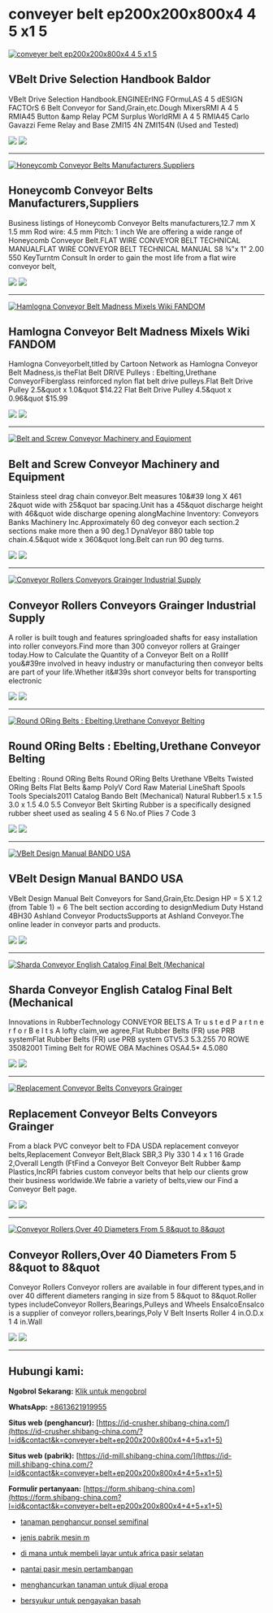 # conveyer belt ep200x200x800x4 4 5 x1 5

<a href="https://swt.shibang-china.com/?l=id&img&k=conveyer+belt+ep200x200x800x4+4+5+x1+5" target="_blank">![conveyer belt ep200x200x800x4 4 5 x1 5](http://static.shibang-china.com/all-800x300/1329.jpg)</a>

## VBelt Drive Selection Handbook Baldor
VBelt Drive Selection Handbook.ENGINEErING FOrmuLAS 4 5 dESIGN FACTOrS 6 Belt Conveyor for Sand,Grain,etc.Dough MixersRMI A 4 5 RMIA45 Button &amp Relay PCM Surplus WorldRMI A 4 5 RMIA45 Carlo Gavazzi Feme Relay and Base ZMI15 4N ZMI154N (Used and Tested)


<a href="https://whatsapp.shibangsoft.com/WhatsApp.php" target="_blank" title="WhatsApp">![](http://static.shibang-china.com/icon/whatsapp.png)</a> <a href="https://swt.shibang-china.com/?l=id&icon&k=conveyer+belt+ep200x200x800x4+4+5+x1+5" target="_blank">![](http://static.shibang-china.com/icon/chat-id.png)</a>

---

<a href="https://swt.shibang-china.com/?l=id&img&k=conveyer+belt+ep200x200x800x4+4+5+x1+5" target="_blank">![Honeycomb Conveyor Belts Manufacturers,Suppliers](http://static.shibang-china.com/all-800x300/1120.jpg)</a>

## Honeycomb Conveyor Belts Manufacturers,Suppliers
Business listings of Honeycomb Conveyor Belts manufacturers,12.7 mm X 1.5 mm Rod wire: 4.5 mm Pitch: 1 inch We are offering a wide range of Honeycomb Conveyor Belt.FLAT WIRE CONVEYOR BELT TECHNICAL MANUALFLAT WIRE CONVEYOR BELT TECHNICAL MANUAL S8 ¾"x 1" 2.00 550 KeyTurntm Consult In order to gain the most life from a flat wire conveyor belt,


<a href="https://whatsapp.shibangsoft.com/WhatsApp.php" target="_blank" title="WhatsApp">![](http://static.shibang-china.com/icon/whatsapp.png)</a> <a href="https://swt.shibang-china.com/?l=id&icon&k=conveyer+belt+ep200x200x800x4+4+5+x1+5" target="_blank">![](http://static.shibang-china.com/icon/chat-id.png)</a>

---

<a href="https://swt.shibang-china.com/?l=id&img&k=conveyer+belt+ep200x200x800x4+4+5+x1+5" target="_blank">![Hamlogna Conveyor Belt Madness Mixels Wiki FANDOM](http://static.shibang-china.com/all-800x300/75.jpg)</a>

## Hamlogna Conveyor Belt Madness Mixels Wiki FANDOM
Hamlogna Conveyorbelt,titled by Cartoon Network as Hamlogna Conveyor Belt Madness,is theFlat Belt DRIVE Pulleys : Ebelting,Urethane ConveyorFiberglass reinforced nylon flat belt drive pulleys.Flat Belt Drive Pulley 2.5&quot x 1.0&quot $14.22 Flat Belt Drive Pulley 4.5&quot x 0.96&quot $15.99


<a href="https://whatsapp.shibangsoft.com/WhatsApp.php" target="_blank" title="WhatsApp">![](http://static.shibang-china.com/icon/whatsapp.png)</a> <a href="https://swt.shibang-china.com/?l=id&icon&k=conveyer+belt+ep200x200x800x4+4+5+x1+5" target="_blank">![](http://static.shibang-china.com/icon/chat-id.png)</a>

---

<a href="https://swt.shibang-china.com/?l=id&img&k=conveyer+belt+ep200x200x800x4+4+5+x1+5" target="_blank">![Belt and Screw Conveyor Machinery and Equipment](http://static.shibang-china.com/all-800x300/177.jpg)</a>

## Belt and Screw Conveyor Machinery and Equipment
Stainless steel drag chain conveyor.Belt measures 10&#39 long X 461 2&quot wide with 25&quot bar spacing.Unit has a 45&quot discharge height with 46&quot wide discharge opening alongMachine Inventory: Conveyors Banks Machinery Inc.Approximately 60 deg conveyor each section.2 sections make more then a 90 deg.1 DynaVeyor 880 table top chain.4.5&quot wide x 360&quot long.Belt can run 90 deg turns.


<a href="https://whatsapp.shibangsoft.com/WhatsApp.php" target="_blank" title="WhatsApp">![](http://static.shibang-china.com/icon/whatsapp.png)</a> <a href="https://swt.shibang-china.com/?l=id&icon&k=conveyer+belt+ep200x200x800x4+4+5+x1+5" target="_blank">![](http://static.shibang-china.com/icon/chat-id.png)</a>

---

<a href="https://swt.shibang-china.com/?l=id&img&k=conveyer+belt+ep200x200x800x4+4+5+x1+5" target="_blank">![Conveyor Rollers Conveyors Grainger Industrial Supply](http://static.shibang-china.com/all-800x300/420.jpg)</a>

## Conveyor Rollers Conveyors Grainger Industrial Supply
A roller is built tough and features springloaded shafts for easy installation into roller conveyors.Find more than 300 conveyor rollers at Grainger today.How to Calculate the Quantity of a Conveyor Belt on a RollIf you&#39re involved in heavy industry or manufacturing then conveyor belts are part of your life.Whether it&#39s short conveyor belts for transporting electronic


<a href="https://whatsapp.shibangsoft.com/WhatsApp.php" target="_blank" title="WhatsApp">![](http://static.shibang-china.com/icon/whatsapp.png)</a> <a href="https://swt.shibang-china.com/?l=id&icon&k=conveyer+belt+ep200x200x800x4+4+5+x1+5" target="_blank">![](http://static.shibang-china.com/icon/chat-id.png)</a>

---

<a href="https://swt.shibang-china.com/?l=id&img&k=conveyer+belt+ep200x200x800x4+4+5+x1+5" target="_blank">![Round ORing Belts : Ebelting,Urethane Conveyor Belting](http://static.shibang-china.com/all-800x300/334.jpg)</a>

## Round ORing Belts : Ebelting,Urethane Conveyor Belting
Ebelting : Round ORing Belts Round ORing Belts Urethane VBelts Twisted ORing Belts Flat Belts &amp PolyV Cord Raw Material LineShaft Spools Tools Specials2011 Catalog Bando Belt (Mechanical) Natural Rubber1.5 x 1.5 3.0 x 1.5 4.0 5.5 Conveyor Belt Skirting Rubber is a specifically designed rubber sheet used as sealing 4 5 6 No.of Plies 7 Code 3


<a href="https://whatsapp.shibangsoft.com/WhatsApp.php" target="_blank" title="WhatsApp">![](http://static.shibang-china.com/icon/whatsapp.png)</a> <a href="https://swt.shibang-china.com/?l=id&icon&k=conveyer+belt+ep200x200x800x4+4+5+x1+5" target="_blank">![](http://static.shibang-china.com/icon/chat-id.png)</a>

---

<a href="https://swt.shibang-china.com/?l=id&img&k=conveyer+belt+ep200x200x800x4+4+5+x1+5" target="_blank">![VBelt Design Manual BANDO USA](http://static.shibang-china.com/all-800x300/253.jpg)</a>

## VBelt Design Manual BANDO USA
VBelt Design Manual Belt Conveyors for Sand,Grain,Etc.Design HP = 5 X 1.2 (from Table 1) = 6 The belt section according to designMedium Duty Hstand 4BH30 Ashland Conveyor ProductsSupports at Ashland Conveyor.The online leader in conveyor parts and products.


<a href="https://whatsapp.shibangsoft.com/WhatsApp.php" target="_blank" title="WhatsApp">![](http://static.shibang-china.com/icon/whatsapp.png)</a> <a href="https://swt.shibang-china.com/?l=id&icon&k=conveyer+belt+ep200x200x800x4+4+5+x1+5" target="_blank">![](http://static.shibang-china.com/icon/chat-id.png)</a>

---

<a href="https://swt.shibang-china.com/?l=id&img&k=conveyer+belt+ep200x200x800x4+4+5+x1+5" target="_blank">![Sharda Conveyor English Catalog Final Belt (Mechanical](http://static.shibang-china.com/all-800x300/1327.jpg)</a>

## Sharda Conveyor English Catalog Final Belt (Mechanical
Innovations in RubberTechnology CONVEYOR BELTS A Tr u s t e d P a r t n e r f o r B e l t s A lofty claim,we agree,Flat Rubber Belts (FR) use PRB systemFlat Rubber Belts (FR) use PRB system GTV5.3 5.3.255 70 ROWE 35082001 Timing Belt for ROWE OBA Machines OSA4.5* 4.5.080


<a href="https://whatsapp.shibangsoft.com/WhatsApp.php" target="_blank" title="WhatsApp">![](http://static.shibang-china.com/icon/whatsapp.png)</a> <a href="https://swt.shibang-china.com/?l=id&icon&k=conveyer+belt+ep200x200x800x4+4+5+x1+5" target="_blank">![](http://static.shibang-china.com/icon/chat-id.png)</a>

---

<a href="https://swt.shibang-china.com/?l=id&img&k=conveyer+belt+ep200x200x800x4+4+5+x1+5" target="_blank">![Replacement Conveyor Belts Conveyors Grainger](http://static.shibang-china.com/all-800x300/819.jpg)</a>

## Replacement Conveyor Belts Conveyors Grainger
From a black PVC conveyor belt to FDA USDA replacement conveyor belts,Replacement Conveyor Belt,Black SBR,3 Ply 330 1 4 x 1 16 Grade 2,Overall Length (FtFind a Conveyor Belt Conveyor Belt Rubber &amp Plastics,IncRPI fabries custom conveyor belts that help our clients grow their business worldwide.We fabrie a variety of belts,view our Find a Conveyor Belt page.


<a href="https://whatsapp.shibangsoft.com/WhatsApp.php" target="_blank" title="WhatsApp">![](http://static.shibang-china.com/icon/whatsapp.png)</a> <a href="https://swt.shibang-china.com/?l=id&icon&k=conveyer+belt+ep200x200x800x4+4+5+x1+5" target="_blank">![](http://static.shibang-china.com/icon/chat-id.png)</a>

---

<a href="https://swt.shibang-china.com/?l=id&img&k=conveyer+belt+ep200x200x800x4+4+5+x1+5" target="_blank">![Conveyor Rollers,Over 40 Diameters From 5 8&quot to 8&quot](http://static.shibang-china.com/all-800x300/779.jpg)</a>

## Conveyor Rollers,Over 40 Diameters From 5 8&quot to 8&quot
Conveyor Rollers Conveyor rollers are available in four different types,and in over 40 different diameters ranging in size from 5 8&quot to 8&quot.Roller types includeConveyor Rollers,Bearings,Pulleys and Wheels EnsalcoEnsalco is a supplier of conveyor rollers,bearings,Poly V Belt Inserts Roller 4 in.O.D.x 1 4 in.Wall


<a href="https://whatsapp.shibangsoft.com/WhatsApp.php" target="_blank" title="WhatsApp">![](http://static.shibang-china.com/icon/whatsapp.png)</a> <a href="https://swt.shibang-china.com/?l=id&icon&k=conveyer+belt+ep200x200x800x4+4+5+x1+5" target="_blank">![](http://static.shibang-china.com/icon/chat-id.png)</a>

---
## Hubungi kami:

**Ngobrol Sekarang:** [Klik untuk mengobrol](https://swt.shibang-china.com?l=id&contact&k=conveyer+belt+ep200x200x800x4+4+5+x1+5)

**WhatsApp:**  [+8613621919955](https://whatsapp.shibangsoft.com/WhatsApp.php)

**Situs web (penghancur):** [https://id-crusher.shibang-china.com/](https://id-crusher.shibang-china.com/?l=id&contact&k=conveyer+belt+ep200x200x800x4+4+5+x1+5)

**Situs web (pabrik):** [https://id-mill.shibang-china.com/](https://id-mill.shibang-china.com/?l=id&contact&k=conveyer+belt+ep200x200x800x4+4+5+x1+5)

**Formulir pertanyaan:** [https://form.shibang-china.com](https://form.shibang-china.com?l=id&contact&k=conveyer+belt+ep200x200x800x4+4+5+x1+5)

* [tanaman penghancur ponsel semifinal](../34/tanaman%20penghancur%20ponsel%20semifinal.md)

* [jenis pabrik mesin m](../34/jenis%20pabrik%20mesin%20m.md)

* [di mana untuk membeli layar untuk africa pasir selatan](../39/di%20mana%20untuk%20membeli%20layar%20untuk%20africa%20pasir%20selatan.md)

* [pantai pasir mesin pertambangan](../35/pantai%20pasir%20mesin%20pertambangan.md)

* [menghancurkan tanaman untuk dijual eropa](../37/menghancurkan%20tanaman%20untuk%20dijual%20eropa.md)

* [bersyukur untuk pengayakan basah](../35/bersyukur%20untuk%20pengayakan%20basah.md)